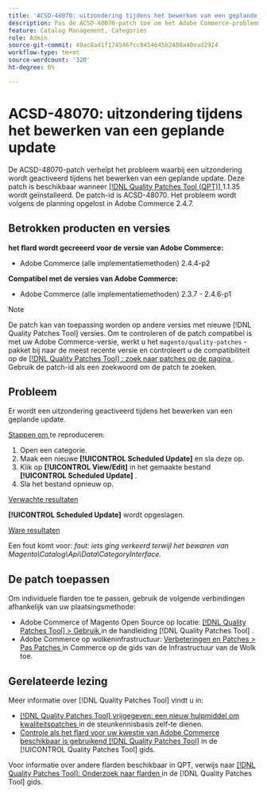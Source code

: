 ```yaml
---
title: 'ACSD-48070: uitzondering tijdens het bewerken van een geplande update'
description: Pas de ACSD-48070-patch toe om het Adobe Commerce-probleem op te lossen waarbij een uitzondering wordt geactiveerd tijdens het bewerken van een geplande update.
feature: Catalog Management, Categories
role: Admin
source-git-commit: 49ac8ad1f174546fcc0454645b2480a40ead2924
workflow-type: tm+mt
source-wordcount: '320'
ht-degree: 0%

---
```


# ACSD-48070: uitzondering tijdens het bewerken van een geplande update

De ACSD-48070-patch verhelpt het probleem waarbij een uitzondering wordt geactiveerd tijdens het bewerken van een geplande update. Deze patch is beschikbaar wanneer [[!DNL Quality Patches Tool (QPT)] ](https://experienceleague.adobe.com/en/docs/commerce-knowledge-base/kb/announcements/commerce-announcements/magento-quality-patches-released-new-tool-to-self-serve-quality-patches) 1.1.35 wordt geïnstalleerd. De patch-id is ACSD-48070. Het probleem wordt volgens de planning opgelost in Adobe Commerce 2.4.7.

## Betrokken producten en versies

**het flard wordt gecreeerd voor de versie van Adobe Commerce:**

* Adobe Commerce (alle implementatiemethoden) 2.4.4-p2

**Compatibel met de versies van Adobe Commerce:**

* Adobe Commerce (alle implementatiemethoden) 2.3.7 - 2.4.6-p1

>[!NOTE]
>
>De patch kan van toepassing worden op andere versies met nieuwe [!DNL Quality Patches Tool] versies. Om te controleren of de patch compatibel is met uw Adobe Commerce-versie, werkt u het `magento/quality-patches` -pakket bij naar de meest recente versie en controleert u de compatibiliteit op de [[!DNL Quality Patches Tool] : zoek naar patches op de pagina ](https://experienceleague.adobe.com/tools/commerce-quality-patches/index.html) . Gebruik de patch-id als een zoekwoord om de patch te zoeken.

## Probleem

Er wordt een uitzondering geactiveerd tijdens het bewerken van een geplande update.

<u> Stappen om </u> te reproduceren:

1. Open een categorie.
2. Maak een nieuwe **[!UICONTROL Scheduled Update]** en sla deze op.
3. Klik op **[!UICONTROL View/Edit]** in het gemaakte bestand **[!UICONTROL Scheduled Update]** .
4. Sla het bestand opnieuw op.

<u> Verwachte resultaten </u>

**[!UICONTROL Scheduled Update]** wordt opgeslagen.

<u> Ware resultaten </u>

Een fout komt voor: *fout: iets ging verkeerd terwijl het bewaren van Magento\Catalog\Api\Data\CategoryInterface.*

## De patch toepassen

Om individuele flarden toe te passen, gebruik de volgende verbindingen afhankelijk van uw plaatsingsmethode:

* Adobe Commerce of Magento Open Source op locatie: [[!DNL Quality Patches Tool]  > Gebruik ](https://experienceleague.adobe.com/docs/commerce-operations/tools/quality-patches-tool/usage.html) in de handleiding [!DNL Quality Patches Tool] .
* Adobe Commerce op wolkeninfrastructuur: [ Verbeteringen en Patches > Pas Patches ](https://experienceleague.adobe.com/docs/commerce-cloud-service/user-guide/develop/upgrade/apply-patches.html) in Commerce op de gids van de Infrastructuur van de Wolk toe.

## Gerelateerde lezing

Meer informatie over [!DNL Quality Patches Tool] vindt u in:

* [[!DNL Quality Patches Tool]  vrijgegeven: een nieuw hulpmiddel om kwaliteitspatches ](https://experienceleague.adobe.com/en/docs/commerce-knowledge-base/kb/announcements/commerce-announcements/magento-quality-patches-released-new-tool-to-self-serve-quality-patches) in de steunkennisbasis zelf-te dienen.
* [ Controle als het flard voor uw kwestie van Adobe Commerce beschikbaar is gebruikend  [!DNL Quality Patches Tool]](/help/tools/quality-patches-tool/patches-available-in-qpt/check-patch-for-magento-issue-with-magento-quality-patches.md) in de [!UICONTROL Quality Patches Tool] gids.


Voor informatie over andere flarden beschikbaar in QPT, verwijs naar [[!DNL Quality Patches Tool]: Onderzoek naar flarden ](https://experienceleague.adobe.com/tools/commerce-quality-patches/index.html) in de [!DNL Quality Patches Tool] gids.
